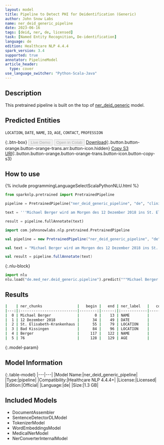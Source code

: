 ```yaml
---
layout: model
title: Pipeline to Detect PHI for Deidentification (Generic)
author: John Snow Labs
name: ner_deid_generic_pipeline
date: 2023-06-16
tags: [deid, ner, de, licensed]
task: [Named Entity Recognition, De-identification]
language: de
edition: Healthcare NLP 4.4.4
spark_version: 3.4
supported: true
annotator: PipelineModel
article_header:
  type: cover
use_language_switcher: "Python-Scala-Java"
---
```


## Description

This pretrained pipeline is built on the top of [ner_deid_generic](https://nlp.johnsnowlabs.com/2022/01/06/ner_deid_generic_de.html) model.

## Predicted Entities

`LOCATION`, `DATE`, `NAME`, `ID`, `AGE`, `CONTACT`, `PROFESSION`

{:.btn-box}
<button class="button button-orange" disabled>Live Demo</button>
<button class="button button-orange" disabled>Open in Colab</button>
[Download](https://s3.amazonaws.com/auxdata.johnsnowlabs.com/clinical/models/ner_deid_generic_pipeline_de_4.4.4_3.4_1686925953652.zip){:.button.button-orange.button-orange-trans.arr.button-icon.hidden}
[Copy S3 URI](s3://auxdata.johnsnowlabs.com/clinical/models/ner_deid_generic_pipeline_de_4.4.4_3.4_1686925953652.zip){:.button.button-orange.button-orange-trans.button-icon.button-copy-s3}

## How to use

<div class="tabs-box" markdown="1">
{% include programmingLanguageSelectScalaPythonNLU.html %}

```python
from sparknlp.pretrained import PretrainedPipeline

pipeline = PretrainedPipeline("ner_deid_generic_pipeline", "de", "clinical/models")

text = '''Michael Berger wird am Morgen des 12 Dezember 2018 ins St. Elisabeth-Krankenhaus in Bad Kissingen eingeliefert. Herr Berger ist 76 Jahre alt und hat zu viel Wasser in den Beinen.'''

result = pipeline.fullAnnotate(text)
```
```scala
import com.johnsnowlabs.nlp.pretrained.PretrainedPipeline

val pipeline = new PretrainedPipeline("ner_deid_generic_pipeline", "de", "clinical/models")

val text = "Michael Berger wird am Morgen des 12 Dezember 2018 ins St. Elisabeth-Krankenhaus in Bad Kissingen eingeliefert. Herr Berger ist 76 Jahre alt und hat zu viel Wasser in den Beinen."

val result = pipeline.fullAnnotate(text)
```


{:.nlu-block}
```python
import nlu
nlu.load("de.med_ner.deid_generic.pipeline").predict("""Michael Berger wird am Morgen des 12 Dezember 2018 ins St. Elisabeth-Krankenhaus in Bad Kissingen eingeliefert. Herr Berger ist 76 Jahre alt und hat zu viel Wasser in den Beinen.""")
```

</div>


## Results

```bash
|    | ner_chunks                |   begin |   end | ner_label   |   confidence |
|---:|:--------------------------|--------:|------:|:------------|-------------:|
|  0 | Michael Berger            |       0 |    13 | NAME        |     0.99555  |
|  1 | 12 Dezember 2018          |      34 |    49 | DATE        |     0.999967 |
|  2 | St. Elisabeth-Krankenhaus |      55 |    79 | LOCATION    |     0.797267 |
|  3 | Bad Kissingen             |      84 |    96 | LOCATION    |     0.90785  |
|  4 | Berger                    |     117 |   122 | NAME        |     0.935    |
|  5 | 76                        |     128 |   129 | AGE         |     1        |
```

{:.model-param}
## Model Information

{:.table-model}
|---|---|
|Model Name:|ner_deid_generic_pipeline|
|Type:|pipeline|
|Compatibility:|Healthcare NLP 4.4.4+|
|License:|Licensed|
|Edition:|Official|
|Language:|de|
|Size:|1.3 GB|

## Included Models

- DocumentAssembler
- SentenceDetectorDLModel
- TokenizerModel
- WordEmbeddingsModel
- MedicalNerModel
- NerConverterInternalModel